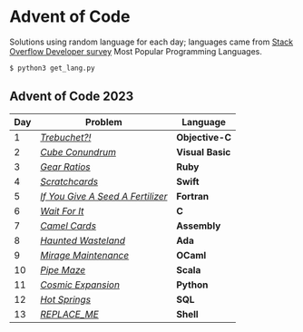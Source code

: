 # Advent of Code

Solutions using random language for each day; languages came from [Stack Overflow Developer survey](https://survey.stackoverflow.co/2023/#section-most-popular-technologies-programming-scripting-and-markup-languages) Most Popular Programming Languages.

```sh
$ python3 get_lang.py
```

## Advent of Code 2023

| Day | Problem                                                                  | Language         |
|-----|--------------------------------------------------------------------------|------------------|
| 1   | [*Trebuchet?!*](https://adventofcode.com/2023/day/1)                     | **Objective-C**  |
| 2   | [*Cube Conundrum*](https://adventofcode.com/2023/day/2)                  | **Visual Basic** |
| 3   | [*Gear Ratios*](https://adventofcode.com/2023/day/3)                     | **Ruby**         |
| 4   | [*Scratchcards*](https://adventofcode.com/2023/day/4)                    | **Swift**        |
| 5   | [*If You Give A Seed A Fertilizer*](https://adventofcode.com/2023/day/5) | **Fortran**      |
| 6   | [*Wait For It*](https://adventofcode.com/2023/day/6)                     | **C**            |
| 7   | [*Camel Cards*](https://adventofcode.com/2023/day/7)                     | **Assembly**     |
| 8   | [*Haunted Wasteland*](https://adventofcode.com/2023/day/8)               | **Ada**          |
| 9   | [*Mirage Maintenance*](https://adventofcode.com/2023/day/9)              | **OCaml**        |
| 10  | [*Pipe Maze*](https://adventofcode.com/2023/day/10)                      | **Scala**        |
| 11  | [*Cosmic Expansion*](https://adventofcode.com/2023/day/11)               | **Python**       |
| 12  | [*Hot Springs*](https://adventofcode.com/2023/day/12)                    | **SQL**          |
| 13  | [*REPLACE_ME*](https://adventofcode.com/2023/day/13)                     | **Shell**          |
